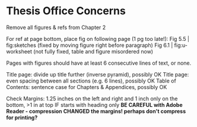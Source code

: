 # Thesis Office Concerns

Remove all figures & refs from Chapter 2

For ref at page bottom, place fig on following page (1 pg too late!):
Fig 5.5 | fig:sketches (fixed by moving figure right before paragraph)
Fig 6.1 | fig:u-worksheet (not fully fixed, table and figure misordered now)

Pages with figures should have at least 6 consecutive lines of text, or none.

Title page: divide up title further (inverse pyramid), possibly OK
Title page: even spacing between all sections (e.g. 6 lines), possibly OK
Table of Contents: sentence case for Chapters & Appendices, possibly OK

Check Margins: 1.25 inches on the left and right and 1 inch only on the bottom, >1 in at top IF starts with heading only
**BE CAREFUL with Adobe Reader - compression CHANGED the margins! perhaps don't compress for printing?**
